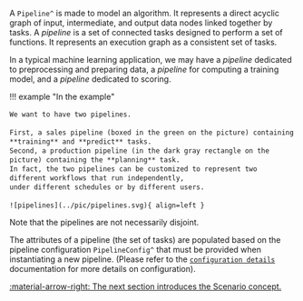 A `Pipeline^` is made to model an algorithm. It represents a direct acyclic graph of input, intermediate, and output
data nodes linked together by tasks. A _pipeline_ is a set of connected tasks designed to perform a set of functions.
It represents an execution graph as a consistent set of tasks.

In a typical machine learning application, we may have a _pipeline_ dedicated to preprocessing and preparing data, a
_pipeline_ for computing a training model, and a _pipeline_ dedicated to scoring.

!!! example "In the example"

    We want to have two pipelines.

    First, a sales pipeline (boxed in the green on the picture) containing **training** and **predict** tasks.
    Second, a production pipeline (in the dark gray rectangle on the picture) containing the **planning** task.
    In fact, the two pipelines can be customized to represent two different workflows that run independently,
    under different schedules or by different users.

    ![pipelines](../pic/pipelines.svg){ align=left }

Note that the pipelines are not necessarily disjoint.

The attributes of a pipeline (the set of tasks) are populated based on the pipeline configuration
`PipelineConfig^` that must be provided when instantiating a new pipeline. (Please refer to the
[`configuration details`](../config/pipeline-config.md) documentation for more details on configuration).


[:material-arrow-right: The next section introduces the Scenario concept.](scenario.md)
